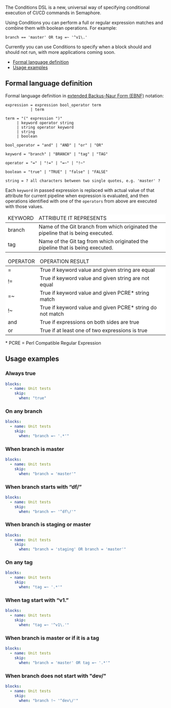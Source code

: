 The Conditions DSL is a new, universal way of specifying conditional execution
of CI/CD commands in Semaphore.

Using Conditions you can perform a full or regular expression matches and
combine them with boolean operations. For example:
```
branch == 'master' OR tag =~ '^v1\.'
```

Currently you can use Conditions to specify when a block should and should not
run, with more applications coming soon.

- [Formal language definition](#Formal-language-definition)
- [Usage examples](#usage-examples)

## Formal language definition

Formal language definition in [extended Backus-Naur Form (EBNF)][ebnf] notation:

```
expression = expression bool_operator term
           | term

term = "(" expression ")"      
     | keyword operator string
     | string operator keyword
     | string                  
     | boolean

bool_operator = "and" | "AND" | "or" | "OR"

keyword = "branch" | "BRANCH" | "tag" | "TAG"

operator = "=" | "!=" | "=~" | "!~"

boolean = "true" | "TRUE" | "false" | "FALSE"

string = ? all characters between two single quotes, e.g. 'master' ?
```           

Each `keyword` in passed expression is replaced with actual value of that
attribute for current pipeline when expression is evaluated, and then operations
identified with one of the `operators` from above are executed with those values.

<table style="background-color: rgb(255, 255, 255);">
  <thead>
    <tr>
      <td>KEYWORD</td>
      <td>ATTRIBUTE IT REPRESENTS</td>
    </tr>
  </thead>
  <tbody>
    <tr>
      <td>branch</td>
      <td>Name of the Git branch from which originated the pipeline that is
      being executed.</td>
    </tr>
    <tr>
      <td>tag</td>
      <td>Name of the Git tag from which originated the pipeline that is being
      executed.</td>
    </tr>
  </tbody>
</table>

<table style="background-color: rgb(255, 255, 255);">
  <thead>
    <tr>
      <td>OPERATOR</td>
      <td>OPERATION RESULT</td>
    </tr>
  </thead>
  <tbody>
    <tr>
      <td>=</td>
      <td>True if keyword value and given string are equal</td>
    </tr>
    <tr>
      <td>!=</td>
      <td>True if keyword value and given string are not equal</td>
    </tr>
    <tr>
      <td>=~</td>
      <td>True if keyword value and given PCRE* string match</td>
    </tr>
    <tr>
      <td>!~</td>
      <td>True if keyword value and given PCRE* string do not match</td>
    </tr>
    <tr>
      <td>and</td>
      <td>True if expressions on both sides are true</td>
    </tr>
    <tr>
      <td>or</td>
      <td>True if at least one of two expressions is true</td>
    </tr>
  </tbody>
</table>

\* PCRE = Perl Compatible Regular Expression


## Usage examples

### Always true

```yaml
blocks:
  - name: Unit tests
    skip:
      when: "true"
```

### On any branch

```yaml
blocks:
  - name: Unit tests
    skip:
      when: "branch =~ '.*'"
```

### When branch is master

```yaml
blocks:
  - name: Unit tests
    skip:
      when: "branch = 'master'"
```

### When branch starts with “df/”

```yaml
blocks:
  - name: Unit tests
    skip:
      when: "branch =~ '^df\/'"
```

### When branch is staging or master

```yaml
blocks:
  - name: Unit tests
    skip:
      when: "branch = 'staging' OR branch = 'master'"
```

### On any tag

```yaml
blocks:
  - name: Unit tests
    skip:
      when: "tag =~ '.*'"
```

### When tag start with “v1.”

```yaml
blocks:
  - name: Unit tests
    skip:
      when: "tag =~ '^v1\.'"
```

### When branch is master or if it is a tag

```yaml
blocks:
  - name: Unit tests
    skip:
      when: "branch = 'master' OR tag =~ '.*'"
```

### When branch does not start with "dev/"

```yaml
blocks:
  - name: Unit tests
    skip:
      when: "branch !~ '^dev\/'"
```


[ebnf]: https://en.wikipedia.org/wiki/Extended_Backus%E2%80%93Naur_form
